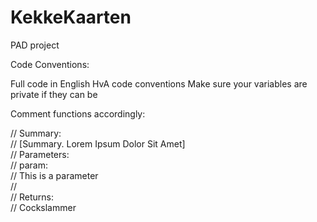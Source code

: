 # KekkeKaarten
PAD project


Code Conventions:

Full code in English
HvA code conventions
Make sure your variables are private if they can be

Comment functions accordingly:

// Summary:<br />
// [Summary. Lorem Ipsum Dolor Sit Amet]<br />
// Parameters:<br />
//   param:<br />
//     This is a parameter<br />
//<br />
// Returns:<br />
//    Cockslammer<br />
